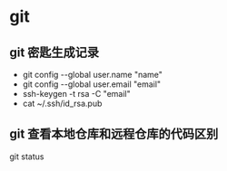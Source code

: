 # git

## git 密匙生成记录
* git config --global user.name "name"
* git config --global user.email "email"
* ssh-keygen -t rsa -C "email"
* cat ~/.ssh/id_rsa.pub

## git 查看本地仓库和远程仓库的代码区别
git status